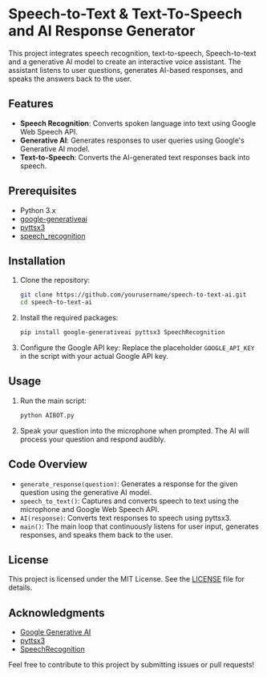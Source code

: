 # Speech-to-Text & Text-To-Speech and AI Response Generator

This project integrates speech recognition, text-to-speech, Speech-to-text and a generative AI model to create an interactive voice assistant. The assistant listens to user questions, generates AI-based responses, and speaks the answers back to the user.

## Features

- **Speech Recognition**: Converts spoken language into text using Google Web Speech API.
- **Generative AI**: Generates responses to user queries using Google's Generative AI model.
- **Text-to-Speech**: Converts the AI-generated text responses back into speech.

## Prerequisites

- Python 3.x
- [google-generativeai](https://pypi.org/project/google-generativeai/)
- [pyttsx3](https://pypi.org/project/pyttsx3/)
- [speech_recognition](https://pypi.org/project/SpeechRecognition/)

## Installation

1. Clone the repository:
    ```bash
    git clone https://github.com/yourusername/speech-to-text-ai.git
    cd speech-to-text-ai
    ```

2. Install the required packages:
    ```bash
    pip install google-generativeai pyttsx3 SpeechRecognition
    ```

3. Configure the Google API key:
   Replace the placeholder `GOOGLE_API_KEY` in the script with your actual Google API key.

## Usage

1. Run the main script:
    ```bash
    python AIBOT.py
    ```

2. Speak your question into the microphone when prompted. The AI will process your question and respond audibly.

## Code Overview

- `generate_response(question)`: Generates a response for the given question using the generative AI model.
- `speech_to_text()`: Captures and converts speech to text using the microphone and Google Web Speech API.
- `AI(response)`: Converts text responses to speech using pyttsx3.
- `main()`: The main loop that continuously listens for user input, generates responses, and speaks them back to the user.

## License

This project is licensed under the MIT License. See the [LICENSE](LICENSE) file for details.

## Acknowledgments

- [Google Generative AI](https://developers.google.com/generative-ai)
- [pyttsx3](https://github.com/nateshmbhat/pyttsx3)
- [SpeechRecognition](https://github.com/Uberi/speech_recognition)

Feel free to contribute to this project by submitting issues or pull requests!
